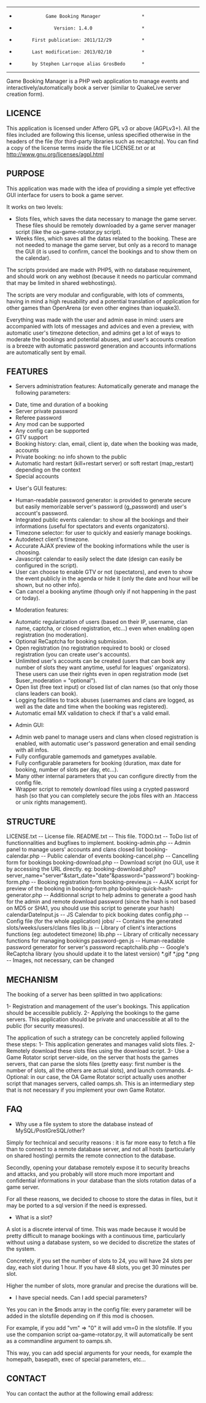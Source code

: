 *****************************************************
*	        	 Game Booking Manager            	*
*					Version: 1.4.0					*
*			First publication: 2011/12/29			*
*			Last modification: 2013/02/10			*
*			by Stephen Larroque alias GrosBedo		*
*****************************************************

Game Booking Manager is a PHP web application to manage events and interactively/automatically book a server (similar to QuakeLive server creation form).

LICENCE
-------

This application is licensed under Affero GPL v3 or above (AGPLv3+). All the files included are following this license, unless specified otherwise in the headers of the file (for third-party libraries such as recaptcha).
You can find a copy of the license terms inside the file LICENSE.txt or at http://www.gnu.org/licenses/agpl.html

PURPOSE
-------

This application was made with the idea of providing a simple yet effective GUI interface for users to book a game server.

It works on two levels:
* Slots files, which saves the data necessary to manage the game server. These files should be remotely downloaded by a game server manager script (like the oa-game-rotator.py script).
* Weeks files, which saves all the datas related to the booking. These are not needed to manage the game server, but only as a record to manage the GUI (it is used to confirm, cancel the bookings and to show them on the calendar).

The scripts provided are made with PHP5, with no database requirement, and should work on any webhost (because it needs no particular command that may be limited in shared webhostings).

The scripts are very modular and configurable, with lots of comments, having in mind a high reusability and a potential translation of application for other games than OpenArena (or even other engines than ioquake3).

Everything was made with the user and admin ease in mind: users are accompanied with lots of messages and advices and even a preview, with automatic user's timezone detection, and admins get a lot of ways to moderate the bookings and potential abuses, and user's accounts creation is a breeze with automatic password generation and accounts informations are automatically sent by email.

FEATURES
--------

- Servers administration features:
Automatically generate and manage the following parameters:
* Date, time and duration of a booking
* Server private password
* Referee password
* Any mod can be supported
* Any config can be supported
* GTV support
* Booking history: clan, email, client ip, date when the booking was made, accounts
* Private booking: no info shown to the public
* Automatic hard restart (kill+restart server) or soft restart (map_restart) depending on the context
* Special accounts

- User's GUI features:
* Human-readable password generator: is provided to generate secure but easily memorizable server's password (g_password) and user's account's password.
* Integrated public events calendar: to show all the bookings and their informations (useful for spectators and events organizators).
* Timezone selector: for user to quickly and easierly manage bookings.
* Autodetect client's timezone.
* Accurate AJAX preview of the booking informations while the user is choosing.
* Javascript calendar to easily select the date (design can easily be configured in the script).
* User can choose to enable GTV or not (spectators), and even to show the event publicly in the agenda or hide it (only the date and hour will be shown, but no other info).
* Can cancel a booking anytime (though only if not happening in the past or today).

- Moderation features:
* Automatic regularization of users (based on their IP, username, clan name, captcha, or closed registration, etc...) even when enabling open registration (no moderation).
* Optional ReCaptcha for booking submission.
* Open registration (no registration required to book) or closed registration (you can create user's accounts).
* Unlimited user's accounts can be created (users that can book any number of slots they want anytime, useful for leagues' organizators). These users can use their rights even in open registration mode (set $user_moderation = "optional").
* Open list (free text input) or closed list of clan names (so that only those clans leaders can book).
* Logging facilities to track abuses (usernames and clans are logged, as well as the date and time when the booking was registered).
* Automatic email MX validation to check if that's a valid email.

- Admin GUI:
* Admin web panel to manage users and clans when closed registration is enabled, with automatic user's password generation and email sending with all infos.
* Fully configurable gamemods and gametypes available.
* Fully configurable parameters for booking (duration, max date for booking, number of slots per day, etc...).
* Many other internal parameters that you can configure directly from the config file.
* Wrapper script to remotely download files using a crypted password hash (so that you can completely secure the jobs files with an .htaccess or unix rights management).

STRUCTURE
---------

LICENSE.txt -- License file.
README.txt -- This file.
TODO.txt -- ToDo list of functionnalities and bugfixes to implement.
booking-admin.php -- Admin panel to manage users' accounts and clans closed list
booking-calendar.php -- Public calendar of events
booking-cancel.php -- Cancelling form for bookings
booking-download.php -- Download script (no GUI, use it by accessing the URL directly. eg: booking-download.php?server_name="server"&start_date="date"&password="password")
booking-form.php -- Booking registration form
booking-preview.js -- AJAX script for preview of the booking in booking-form.php
booking-quick-hash-generator.php -- Additionnal script to help admins to generate a good hash for the admin and remote download password (since the hash is not based on MD5 or SHA1, you should use this script to generate your hash)
calendarDateInput.js -- JS Calendar to pick booking dates
config.php -- Config file (for the whole application)
jobs/ -- Contains the generated slots/weeks/users/clans files
lib.js -- Library of client's interactions functions (eg: autodetect timezone)
lib.php -- Library of critically necessary functions for managing bookings
password-gen.js -- Human-readable password generator for server's password
recaptchalib.php -- Google's ReCaptcha library (you should update it to the latest version)
*.gif *.jpg *.png -- Images, not necessary, can be changed

MECHANISM
---------

The booking of a server has been splitted in two applications:

1- Registration and management of the user's bookings. This application should be accessible publicly.
2- Applying the bookings to the game servers. This application should be private and unaccessible at all to the public (for security measures).

The application of such a strategy can be concretely applied following these steps:
1- This application generates and manages valid slots files.
2- Remotely download these slots files using the download script.
3- Use a Game Rotator script server-side, on the server that hosts the games servers, that can parse the slots files (pretty easy: first number is the number of slots, all the others are actual slots), and launch commands.
4- Optional: in our case, the OA Game Rotator script actually uses another script that manages servers, called oamps.sh. This is an intermediary step that is not necessary if you implement your own Game Rotator.

FAQ
---
- Why use a file system to store the database instead of MySQL/PostGreSQL/other?

Simply for technical and security reasons : it is far more easy to fetch a file than to connect to a remote database server, and not all hosts (particularly on shared hosting) permits the remote connection to the database.

Secondly, opening your database remotely expose it to security breachs and attacks, and you probably will store much more important and confidential informations in your database than the slots rotation datas of a game server.

For all these reasons, we decided to choose to store the datas in files, but it may be ported to a sql version if the need is expressed.

- What is a slot?

A slot is a discrete interval of time. This was made because it would be pretty difficult to manage bookings with a continuous time, particularly without using a database system, so we decided to discretize the states of the system.

Concretely, if you set the number of slots to 24, you will have 24 slots per day, each slot during 1 hour. If you have 48 slots, you get 30 minutes per slot.

Higher the number of slots, more granular and precise the durations will be.

- I have special needs. Can I add special parameters?

Yes you can in the $mods array in the config file: every parameter will be added in the slotsfile depending on if this mod is choosen.

For example, if you add "vm" => "0" it will add vm=0 in the slotsfile. If you use the companion script oa-game-rotator.py, it will automatically be sent as a commandline argument to oamps.sh.

This way, you can add special arguments for your needs, for example the homepath, basepath, exec of special parameters, etc...

CONTACT
-------

You can contact the author at the following email address:

<grosbedo at gmail dot com>

